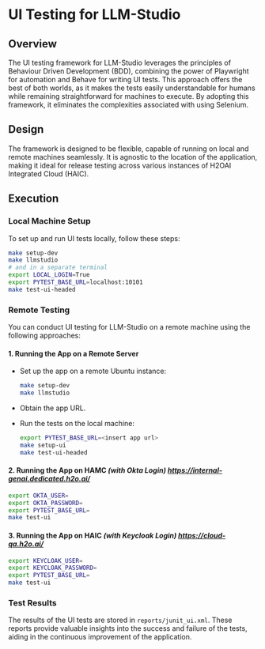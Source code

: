 # UI Testing for LLM-Studio

## Overview

The UI testing framework for LLM-Studio leverages the principles of Behaviour Driven Development (BDD), combining the power of Playwright for automation and Behave for writing UI tests. This approach offers the best of both worlds, as it makes the tests easily understandable for humans while remaining straightforward for machines to execute. By adopting this framework, it eliminates the complexities associated with using Selenium.

## Design

The framework is designed to be flexible, capable of running on local and remote machines seamlessly. It is agnostic to the location of the application, making it ideal for release testing across various instances of H2OAI Integrated Cloud (HAIC).

## Execution

### Local Machine Setup

To set up and run UI tests locally, follow these steps:

```bash
make setup-dev
make llmstudio
# and in a separate terminal
export LOCAL_LOGIN=True
export PYTEST_BASE_URL=localhost:10101
make test-ui-headed
```

### Remote Testing

You can conduct UI testing for LLM-Studio on a remote machine using the following approaches:

#### 1. **Running the App on a Remote Server**

- Set up the app on a remote Ubuntu instance:

    ```bash
    make setup-dev
    make llmstudio
    ```

- Obtain the app URL.
- Run the tests on the local machine:

    ```bash
    export PYTEST_BASE_URL=<insert app url>
    make setup-ui
    make test-ui-headed
    ```

#### 2. **Running the App on HAMC** _(with Okta Login) <https://internal-genai.dedicated.h2o.ai/>_

  ```bash
  export OKTA_USER=
  export OKTA_PASSWORD=
  export PYTEST_BASE_URL=
  make test-ui
  ```

#### 3. **Running the App on HAIC** _(with Keycloak Login) <https://cloud-qa.h2o.ai/>_

  ```bash
  export KEYCLOAK_USER=
  export KEYCLOAK_PASSWORD=
  export PYTEST_BASE_URL=
  make test-ui
  ```

### Test Results

The results of the UI tests are stored in `reports/junit_ui.xml`. These reports provide valuable insights into the success and failure of the tests, aiding in the continuous improvement of the application.
